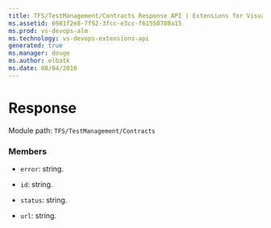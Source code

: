 ```yaml
---
title: TFS/TestManagement/Contracts Response API | Extensions for Visual Studio Team Services
ms.assetid: 6981f2e8-7f52-3fcc-e3cc-f61550780a15
ms.prod: vs-devops-alm
ms.technology: vs-devops-extensions-api
generated: true
ms.manager: douge
ms.author: elbatk
ms.date: 08/04/2016
---
```


# Response

Module path: `TFS/TestManagement/Contracts`


### Members

* `error`: string. 

* `id`: string. 

* `status`: string. 

* `url`: string. 

